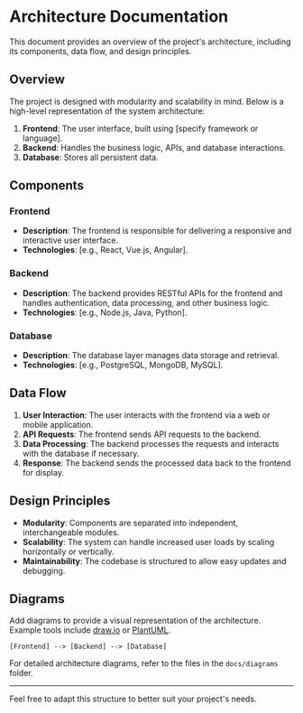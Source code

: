 
# Architecture Documentation

This document provides an overview of the project's architecture, including its components, data flow, and design principles.

## Overview
The project is designed with modularity and scalability in mind. Below is a high-level representation of the system architecture:

1. **Frontend**: The user interface, built using [specify framework or language].
2. **Backend**: Handles the business logic, APIs, and database interactions.
3. **Database**: Stores all persistent data.

## Components
### Frontend
- **Description**: The frontend is responsible for delivering a responsive and interactive user interface.
- **Technologies**: [e.g., React, Vue.js, Angular].

### Backend
- **Description**: The backend provides RESTful APIs for the frontend and handles authentication, data processing, and other business logic.
- **Technologies**: [e.g., Node.js, Java, Python].

### Database
- **Description**: The database layer manages data storage and retrieval.
- **Technologies**: [e.g., PostgreSQL, MongoDB, MySQL].

## Data Flow
1. **User Interaction**: The user interacts with the frontend via a web or mobile application.
2. **API Requests**: The frontend sends API requests to the backend.
3. **Data Processing**: The backend processes the requests and interacts with the database if necessary.
4. **Response**: The backend sends the processed data back to the frontend for display.

## Design Principles
- **Modularity**: Components are separated into independent, interchangeable modules.
- **Scalability**: The system can handle increased user loads by scaling horizontally or vertically.
- **Maintainability**: The codebase is structured to allow easy updates and debugging.

## Diagrams
Add diagrams to provide a visual representation of the architecture. Example tools include [draw.io](https://app.diagrams.net/) or [PlantUML](https://plantuml.com/).

```plaintext
[Frontend] --> [Backend] --> [Database]
```

For detailed architecture diagrams, refer to the files in the `docs/diagrams` folder.

---

Feel free to adapt this structure to better suit your project's needs.

